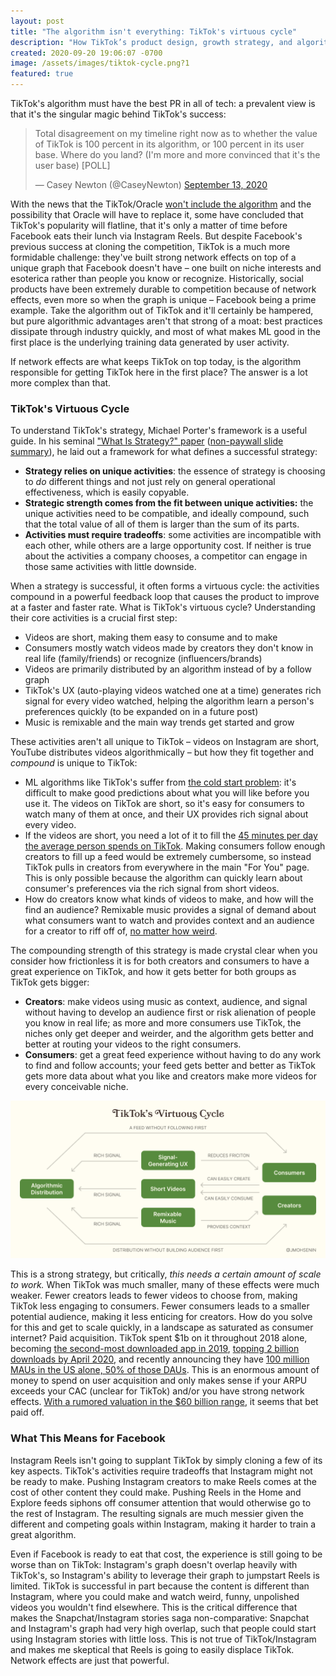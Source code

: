 ```yaml
---
layout: post
title: "The algorithm isn't everything: TikTok's virtuous cycle"
description: "How TikTok’s product design, growth strategy, and algorithm compound to form strong network effects."
created: 2020-09-20 19:06:07 -0700
image: /assets/images/tiktok-cycle.png?1
featured: true
---
```

TikTok's algorithm must have the best PR in all of tech: a prevalent view is that it's the singular magic behind TikTok's success:

<blockquote class="twitter-tweet"><p lang="en" dir="ltr">Total disagreement on my timeline right now as to whether the value of TikTok is 100 percent in its algorithm, or 100 percent in its user base. Where do you land? (I&#39;m more and more convinced that it&#39;s the user base) [POLL]</p>&mdash; Casey Newton (@CaseyNewton) <a href="https://twitter.com/CaseyNewton/status/1305216706546225152?ref_src=twsrc%5Etfw">September 13, 2020</a></blockquote> <script async src="https://platform.twitter.com/widgets.js" charset="utf-8"></script>

With the news that the TikTok/Oracle [won't include the algorithm](https://www.scmp.com/economy/china-economy/article/3101362/tiktoks-algorithm-not-sale-bytedance-tells-us-source) and the possibility that Oracle will have to replace it, some have concluded that TikTok's popularity will flatline, that it's only a matter of time before Facebook eats their lunch via Instagram Reels. But despite Facebook's previous success at cloning the competition, TikTok is a much more formidable challenge: they've built strong network effects on top of a unique graph that Facebook doesn't have – one built on niche interests and esoterica rather than people you know or recognize. Historically, social products have been extremely durable to competition because of network effects, even more so when the graph is unique – Facebook being a prime example. Take the algorithm out of TikTok and it'll certainly be hampered, but pure algorithmic advantages aren't that strong of a moat: best practices dissipate through industry quickly, and most of what makes ML good in the first place is the underlying training data generated by user activity.

If network effects are what keeps TikTok on top today, is the algorithm responsible for getting TikTok here in the first place? The answer is a lot more complex than that.

<!--break-->

### TikTok's Virtuous Cycle

To understand TikTok's strategy, Michael Porter's framework is a useful guide. In his seminal ["What Is Strategy?" paper](https://hbr.org/1996/11/what-is-strategy) ([non-paywall slide summary](https://www.slideshare.net/hitnrun10/what-is-strategy-30278968)), he laid out a framework for what defines a successful strategy:

- **Strategy relies on unique activities**: the essence of strategy is choosing to *do* different things and not just rely on general operational effectiveness, which is easily copyable.
- **Strategic strength comes from the fit between unique activities:** the unique activities need to be compatible, and ideally compound, such that the total value of all of them is larger than the sum of its parts.
- **Activities must require tradeoffs**: some activities are incompatible with each other, while others are a large opportunity cost. If neither is true about the activities a company chooses, a competitor can engage in those same activities with little downside.

When a strategy is successful, it often forms a virtuous cycle: the activities compound in a powerful feedback loop that causes the product to improve at a faster and faster rate. What is TikTok's virtuous cycle? Understanding their core activities is a crucial first step:

- Videos are short, making them easy to consume and to make
- Consumers mostly watch videos made by creators they don't know in real life (family/friends) or recognize (influencers/brands)
- Videos are primarily distributed by an algorithm instead of by a follow graph
- TikTok's UX (auto-playing videos watched one at a time) generates rich signal for every video watched, helping the algorithm learn a person's preferences quickly (to be expanded on in a future post)
- Music is remixable and the main way trends get started and grow

These activities aren't all unique to TikTok – videos on Instagram are short, YouTube distributes videos algorithmically – but how they fit together and _compound_ is unique to TikTok:

- ML algorithms like TikTok's suffer from [the cold start problem](https://en.wikipedia.org/wiki/Cold_start_(recommender_systems)): it's difficult to make good predictions about what you will like before you use it. The videos on TikTok are short, so it's easy for consumers to watch many of them at once, and their UX provides rich signal about every video.
- If the videos are short, you need a lot of it to fill the [45 minutes per day the average person spends on TikTok](https://www.fastcompany.com/90395898/is-tiktok-a-time-bomb). Making consumers follow enough creators to fill up a feed would be extremely cumbersome, so instead TikTok pulls in creators from everywhere in the main "For You" page. This is only possible because the algorithm can quickly learn about consumer's preferences via the rich signal from short videos.
- How do creators know what kinds of videos to make, and how will the find an audience? Remixable music provides a signal of demand about what consumers want to watch and provides context and an audience for a creator to riff off of, [no matter how weird](https://www.tiktok.com/music/Mi-Pan-Su-Sus-6833400908727061253).

The compounding strength of this strategy is made crystal clear when you consider how frictionless it is for both creators and consumers to have a great experience on TikTok, and how it gets better for both groups as TikTok gets bigger:

- **Creators**: make videos using music as context, audience, and signal without having to develop an audience first or risk alienation of people you know in real life; as more and more consumers use TikTok, the niches only get deeper and weirder, and the algorithm gets better and better at routing your videos to the right consumers.
- **Consumers**: get a great feed experience without having to do any work to find and follow accounts; your feed gets better and better as TikTok gets more data about what you like and creators make more videos for every conceivable niche.

![TikTok's Virtuous Cycle](/assets/images/tiktok-cycle.png)

This is a strong strategy, but critically, *this needs a certain amount of scale to work.* When TikTok was much smaller, many of these effects were much weaker. Fewer creators leads to fewer videos to choose from, making TikTok less engaging to consumers. Fewer consumers leads to a smaller potential audience, making it less enticing for creators. How do you solve for this and get to scale quickly, in a landscape as saturated as consumer internet? Paid acquisition. TikTok spent $1b on it throughout 2018 alone, becoming [the second-most downloaded app in 2019](https://sensortower.com/blog/tiktok-revenue-downloads-2019), [topping 2 billion downloads by April 2020](https://sensortower.com/blog/tiktok-downloads-2-billion), and recently announcing they have [100 million MAUs in the US alone, 50% of those DAUs](https://www.cnbc.com/2020/08/24/tiktok-reveals-us-global-user-growth-numbers-for-first-time.html). This is an enormous amount of money to spend on user acquisition and only makes sense if your ARPU exceeds your CAC (unclear for TikTok) and/or you have strong network effects. [With a rumored valuation in the $60 billion range](https://markets.businessinsider.com/news/stocks/bytedance-60-billion-tiktok-global-us-valuation-2020-9-1029606381), it seems that bet paid off.

### What This Means for Facebook

Instagram Reels isn't going to supplant TikTok by simply cloning a few of its key aspects. TikTok's activities require tradeoffs that Instagram might not be ready to make. Pushing Instagram creators to make Reels comes at the cost of other content they could make. Pushing Reels in the Home and Explore feeds siphons off consumer attention that would otherwise go to the rest of Instagram. The resulting signals are much messier given the different and competing goals within Instagram, making it harder to train a great algorithm.

Even if Facebook is ready to eat that cost, the experience is still going to be worse than on TikTok: Instagram's graph doesn't overlap heavily with TikTok's, so Instagram's ability to leverage their graph to jumpstart Reels is limited. TikTok is successful in part because the content is different than Instagram, where you could make and watch weird, funny, unpolished videos you wouldn't find elsewhere. This is the critical difference that makes the Snapchat/Instagram stories saga non-comparative: Snapchat and Instagram's graph had very high overlap, such that people could start using Instagram stories with little loss. This is not true of TikTok/Instagram and makes me skeptical that Reels is going to easily displace TikTok. Network effects are just that powerful.